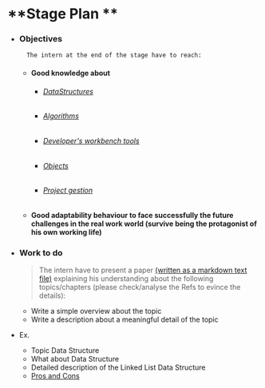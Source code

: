 # **Stage Plan **
* ### Objectives
        The intern at the end of the stage have to reach:
    * #### Good knowledge about
        * ###### [*DataStructures*](Strutture.md)
        * ###### [*Algorithms*](Algoritmi.md)
        * ###### [*Developer's workbench tools*](Tool.md)
        * ###### [*Objects*](Oggetti.md)
        * ###### [*Project gestion*](Gestione.md)



   * #### Good adaptability behaviour to face successfully the future challenges in the           real  work world (survive being the protagonist of his own working life)

* ### Work to do
    > The intern have to present a paper [(written as a markdown text file)](http://www.icoarena.com/markdown-cose-e-come-si-usa/) explaining his understanding about the following topics/chapters (please check/analyse the Refs to evince the details):

    * Write a simple overview about the topic
    * Write a description about a meaningful detail of the topic


* Ex.
    * Topic Data Structure
    * What about Data Structure
    * Detailed description of the Linked List Data Structure
    * [Pros and Cons](http://www.wordreference.com/enit/pros%20and%20cons)
